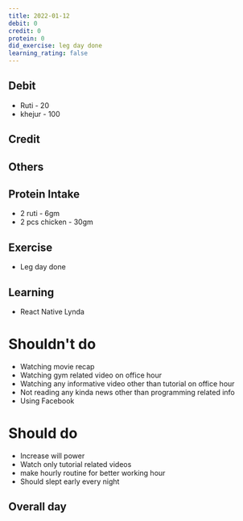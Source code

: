 ```yaml
---
title: 2022-01-12
debit: 0
credit: 0
protein: 0
did_exercise: leg day done
learning_rating: false
---
```


## Debit 
- Ruti - 20
- khejur - 100

## Credit  

## Others 

## Protein Intake
- 2 ruti - 6gm
- 2 pcs chicken - 30gm 

## Exercise 
- Leg day done 

## Learning
- React Native Lynda 

# Shouldn't do
- Watching movie recap 
- Watching gym related video on office hour
- Watching any informative video other than tutorial on office hour
- Not reading any kinda news other than programming related info
- Using Facebook

# Should do
- Increase will power
- Watch only tutorial related videos   
- make hourly routine for better working hour 
- Should slept early every night

## Overall day








